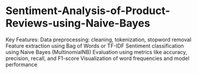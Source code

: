 # Sentiment-Analysis-of-Product-Reviews-using-Naive-Bayes
Key Features:  Data preprocessing: cleaning, tokenization, stopword removal Feature extraction using Bag of Words or TF-IDF  Sentiment classification using Naive Bayes (MultinomialNB)  Evaluation using metrics like accuracy, precision, recall, and F1-score  Visualization of word frequencies and model performance
